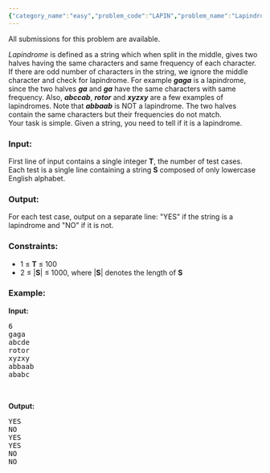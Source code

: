 ```yaml
---
{"category_name":"easy","problem_code":"LAPIN","problem_name":"Lapindromes","languages_supported":{"0":"ADA","1":"ASM","2":"BASH","3":"BF","4":"C","5":"C99 strict","6":"CAML","7":"CLOJ","8":"CLPS","9":"CPP 4.3.2","10":"CPP 4.9.2","11":"CPP14","12":"CS2","13":"D","14":"ERL","15":"FORT","16":"FS","17":"GO","18":"HASK","19":"ICK","20":"ICON","21":"JAVA","22":"JS","23":"LISP clisp","24":"LISP sbcl","25":"LUA","26":"NEM","27":"NICE","28":"NODEJS","29":"PAS fpc","30":"PAS gpc","31":"PERL","32":"PERL6","33":"PHP","34":"PIKE","35":"PRLG","36":"PYTH","37":"PYTH 3.4","38":"RUBY","39":"SCALA","40":"SCM guile","41":"SCM qobi","42":"ST","43":"TCL","44":"TEXT","45":"WSPC"},"max_timelimit":1,"source_sizelimit":50000,"problem_author":"vamsi_kavala","problem_tester":"tuananh93","date_added":"1-05-2013","tags":{"0":"ad","1":"cakewalk","2":"june13","3":"vamsi_kavala"},"editorial_url":"http://discuss.codechef.com/problems/LAPIN","time":{"view_start_date":1371461400,"submit_start_date":1371461400,"visible_start_date":1371461400,"end_date":1735669800},"layout":"problem"}
---
```

<span class="solution-visible-txt">All submissions for this problem are available.</span><p><i>Lapindrome</i> is defined as a string which when split in the middle, gives two halves having the same characters and same frequency of each character. If there are odd number of characters in the string, we ignore the middle character and check for lapindrome. For example <b><i>gaga</i></b> is a lapindrome, since the two halves <b><i>ga</i></b> and <b><i>ga</i></b> have the same characters with same frequency. Also, <b><i>abccab</i></b>, <b><i>rotor</i></b> and <b><i>xyzxy</i></b> are a few examples of lapindromes. Note that <b><i>abbaab</i></b> is NOT a lapindrome. The two halves contain the same characters but their frequencies do not match. <br/> Your task is simple. Given a string, you need to tell if it is a lapindrome.</p>

<h3>Input:</h3>
First line of input contains a single integer <b>T</b>, the number of test cases.<br/>
Each test is a single line containing a string <b>S</b> composed of only lowercase English alphabet.<br/>

<h3>Output:</h3>
For each test case, output on a separate line: "YES" if the string is a lapindrome and "NO" if it is not.<br/>

<h3>Constraints:</h3>
<ul>
<li>1 ≤ <b>T</b> ≤ 100</li>
<li>2 ≤ |<b>S</b>| ≤ 1000, where |<b>S</b>| denotes the length of <b>S</b></li>
</ul>

<h3>Example:</h3>

<b>Input:</b>
<pre>
6
gaga
abcde
rotor
xyzxy
abbaab
ababc


</pre>
<b>Output:</b>
<pre>
YES
NO
YES
YES
NO
NO

</pre>